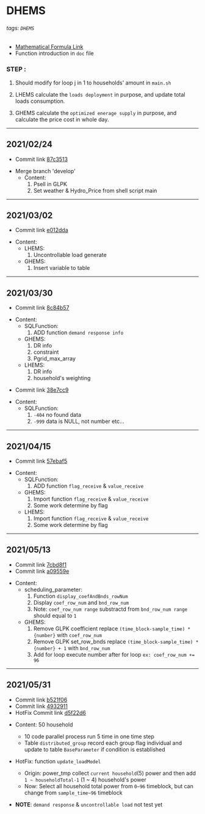 # DHEMS

###### tags: `DHEMS`

* [Mathematical Formula Link](https://hackmd.io/pvujnbJeQf6bXQqIibQXXQ)
* Function introduction in `doc` file

### STEP :
1. Should modify for loop j in 1 to households' amount in `main.sh`

2. LHEMS calculate the `loads deployment` in purpose, and update total loads consumption.

3. GHEMS calculate the `optimized enerage supply` in purpose, and calculate the price cost in whole day.

---

## 2021/02/24

+ Commit link [87c3513](https://github.com/colin861209/DHEMS/commit/87c3513ec9aef53bef73158f49a007f15179f212)

* Merge branch 'develop'
  * Content: 
    1. Psell in GLPK
    2. Set weather & Hydro_Price from shell script main

---
## 2021/03/02

+ Commit link [e012dda](https://github.com/colin861209/DHEMS/commit/e012dda857c830e031a4a65dde8bc8a9f27f7d63)

* Content:
  * LHEMS:
    1. Uncontrollable load generate
  * GHEMS:
    1. Insert variable to table

---
## 2021/03/30

+ Commit link [8c84b57](https://github.com/colin861209/DHEMS/commit/8c84b5726aa7aab361bf1744c760aa54ba3717a0)

* Content:
  * SQLFunction:
    1. ADD function `demand response info`
  * GHEMS:
    1. DR info
    2. constraint
    3. Pgrid_max_array
  * LHEMS:
    1. DR info
    2. household's weighting

+ Commit link [38e7cc9](https://github.com/colin861209/DHEMS/commit/38e7cc98b8071f0a6d90658cb234b24ffc31861e)

* Content:
  * SQLFunction:
	1. `-404` no found data
	2. `-999` data is NULL, not number etc...

---
## 2021/04/15

+ Commit link [57ebaf5](https://github.com/colin861209/DHEMS/commit/57ebaf539e656267a0b4b14565142209170e54d4)

* Content:
  * SQLFunction:
    1. ADD function `flag_receive` & `value_receive`
  * GHEMS:
    1. Import function `flag_receive` & `value_receive`
    2. Some work determine by flag
  * LHEMS:
    1. Import function `flag_receive` & `value_receive`
    2. Some work determine by flag

---
## 2021/05/13

+ Commit link [7cbd8f1](https://github.com/colin861209/DHEMS/commit/7cbd8f1a155745b9f882687581a71219b8c2f863)
+ Commit link [a09559e](https://github.com/colin861209/DHEMS/commit/a09559eef95d9d282c79429b102453cef4ac622b)

* Content:
  * scheduling_parameter:
    1. Function `display_coefAndBnds_rowNum`
    2. Display `coef_row_num` and `bnd_row_num`
    3. Note: `coef_row_num range` substractd from `bnd_row_num range` should equal to `1` 
  * GHEMS:
    1. Remove GLPK coefficient replace `(time_block-sample_time) * {number}` with `coef_row_num`
    2. Remove GLPK set_row_bnds replace `(time_block-sample_time) * {number} + 1` with `bnd_row_num`
    3. Add for loop execute number after for loop `ex: coef_row_num += 96`

---
## 2021/05/31

+ Commit link [b521f06](https://github.com/colin861209/DHEMS/commit/b521f06e8e32a59f50202050b66bbd372768a575)
+ Commit link [4932911](https://github.com/colin861209/DHEMS/commit/49329115b37a529a1cb51d6cb6d538b30c7d6a29)
+ HotFix Commit link [d5f22d6](https://github.com/colin861209/DHEMS/commit/d5f22d6a4edd8963f3fdc9c8fd6a073b88aa0828)

* Content: 50 household 
	* 10 code parallel process run 5 time in one time step
	* Table `distributed_group` record each group flag individual and update to table `BaseParameter` if condition is established
* HotFix: function `update_loadModel`
	* Origin: power_tmp collect `current household`(5) power and then add `1 ~ householdTotal-1` (1 ~ 4) household's power
	* Now: Select all household total power from `0~96` timeblock, but can change from `sample_time~96` timeblock

* **NOTE**: `demand response` & `uncontrollable load` not test yet
